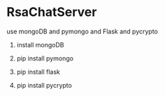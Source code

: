 # RsaChatServer
use mongoDB and pymongo and Flask and pycrypto

1. install mongoDB

2. pip install pymongo

3. pip install flask

4. pip install pycrypto
